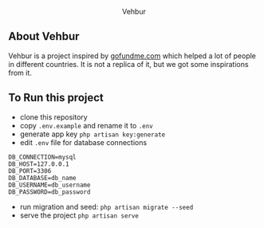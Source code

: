 <p align="center">Vehbur</p>

## About Vehbur

Vehbur is a project inspired by [gofundme.com](https://www.gofundme.com/) which helped a lot of people in different countries. It is not a replica of it, but we got some inspirations from it.

## To Run this project
- clone this repository
- copy `.env.example` and rename it to `.env`
- generate app key `php artisan key:generate`
- edit `.env` file for database connections
```
DB_CONNECTION=mysql
DB_HOST=127.0.0.1
DB_PORT=3306
DB_DATABASE=db_name
DB_USERNAME=db_username
DB_PASSWORD=db_password
```
- run migration and seed: `php artisan migrate --seed`
- serve the project `php artisan serve`
